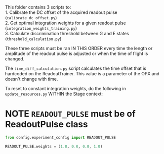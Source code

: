 This folder contains 3 scripts to:  
    1. Calibrate the DC offset of the acquired readout pulse (`calibrate_dc_offset.py`)  
    2. Get optimal integration weights for a given readout pulse (`integration_weights_training.py`)  
    3. Calculate discrimination threshold between G and E states (`threshold_calculation.py`)

These three scripts must be ran IN THIS ORDER every time the length or amplitude of the readout pulse is adjusted or when the time of flight is changed.

The `time_diff_calculation.py` script calculates the time offset that is hardcoded on the ReadoutTrainer. This value is a parameter of the OPX and doesn't change with time.

To reset to constant integration weights, do the following in `update_resources.py` WITHIN the Stage context:

# NOTE `READOUT_PULSE` must be of ReadoutPulse class
```python
from config.experiment_config import READOUT_PULSE

READOUT_PULSE.weights = (1.0, 0.0, 0.0, 1.0)
```
